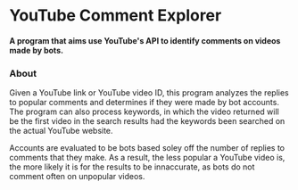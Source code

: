 # YouTube Comment Explorer

#### A program that aims use YouTube's API to identify comments on videos made by bots.

### About
Given a YouTube link or YouTube video ID, this program analyzes the replies to popular comments and determines if they were made by bot accounts. The program can also process keywords, in which the video returned will be the first video in the search results had the keywords been searched on the actual YouTube website.

Accounts are evaluated to be bots based soley off the number of replies to comments that they make. As a result, the less popular a YouTube video is, the more likely it is for the results to be innaccurate, as bots do not comment often on unpopular videos.

